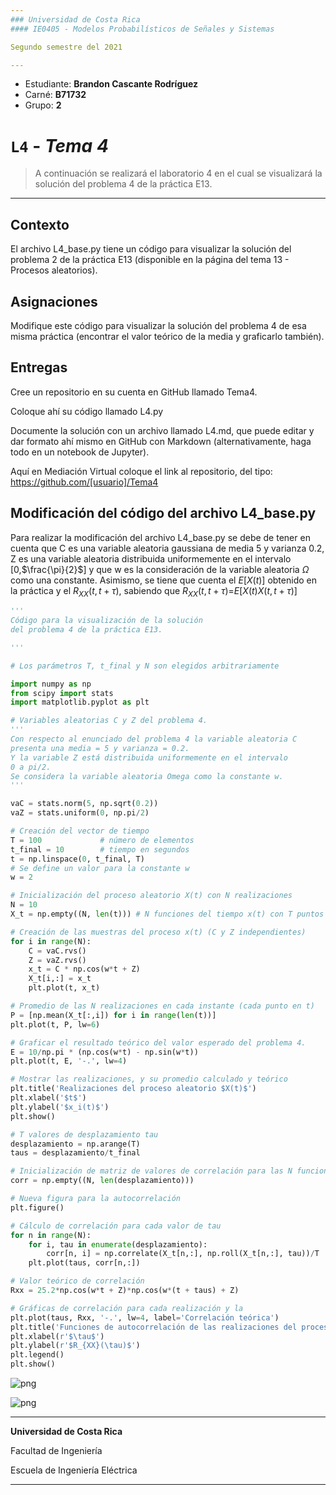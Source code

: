 ```yaml
---
### Universidad de Costa Rica
#### IE0405 - Modelos Probabilísticos de Señales y Sistemas

Segundo semestre del 2021

---
```


[comment]: <> (Modificar esta sección con datos personales)

* Estudiante: **Brandon Cascante Rodríguez**
* Carné: **B71732**
* Grupo: **2**

# `L4` - *Tema 4*

> A continuación se realizará el laboratorio 4 en el cual se visualizará la solución del problema 4 de la práctica E13. 


---
## Contexto
El archivo L4_base.py tiene un código para visualizar la solución del problema 2 de la práctica E13 (disponible en la página del tema 13 - Procesos aleatorios).

## Asignaciones
Modifique este código para visualizar la solución del problema 4 de esa misma práctica (encontrar el valor teórico de la media y graficarlo también).

## Entregas
Cree un repositorio en su cuenta en GitHub llamado Tema4.

Coloque ahí su código llamado L4.py

Documente la solución con un archivo llamado L4.md, que puede editar y dar formato ahí mismo en GitHub con Markdown (alternativamente, haga todo en un notebook de Jupyter).

Aquí en Mediación Virtual coloque el link al repositorio, del tipo: https://github.com/[usuario]/Tema4

## Modificación del código del archivo L4_base.py

Para realizar la modificación del archivo L4_base.py se debe de tener en cuenta que C es una variable aleatoria gaussiana de media 5 y varianza 0.2, Z es una variable aleatoria distribuida uniformemente en el intervalo [0,$\frac{\pi}{2}$] y que w es la consideración de la variable aleatoria $\Omega$ como una constante.
Asimismo, se tiene que cuenta el $E[X(t)]$ obtenido en la práctica y el $R_{XX}(t,t+\tau)$, sabiendo que $R_{XX}(t,t+\tau)$=$E[X(t)X(t,t+\tau)]$


```python
'''
Código para la visualización de la solución
del problema 4 de la práctica E13.

''' 

# Los parámetros T, t_final y N son elegidos arbitrariamente

import numpy as np
from scipy import stats
import matplotlib.pyplot as plt

# Variables aleatorias C y Z del problema 4.
'''
Con respecto al enunciado del problema 4 la variable aleatoria C
presenta una media = 5 y varianza = 0.2.
Y la variable Z está distribuida uniformemente en el intervalo
0 a pi/2.
Se considera la variable aleatoria Omega como la constante w.
'''

vaC = stats.norm(5, np.sqrt(0.2))
vaZ = stats.uniform(0, np.pi/2)

# Creación del vector de tiempo
T = 100				# número de elementos
t_final = 10		# tiempo en segundos
t = np.linspace(0, t_final, T)
# Se define un valor para la constante w
w = 2

# Inicialización del proceso aleatorio X(t) con N realizaciones
N = 10
X_t = np.empty((N, len(t)))	# N funciones del tiempo x(t) con T puntos

# Creación de las muestras del proceso x(t) (C y Z independientes)
for i in range(N):
	C = vaC.rvs()
	Z = vaZ.rvs()
	x_t = C * np.cos(w*t + Z)
	X_t[i,:] = x_t
	plt.plot(t, x_t)

# Promedio de las N realizaciones en cada instante (cada punto en t)
P = [np.mean(X_t[:,i]) for i in range(len(t))]
plt.plot(t, P, lw=6)

# Graficar el resultado teórico del valor esperado del problema 4.
E = 10/np.pi * (np.cos(w*t) - np.sin(w*t))
plt.plot(t, E, '-.', lw=4)

# Mostrar las realizaciones, y su promedio calculado y teórico
plt.title('Realizaciones del proceso aleatorio $X(t)$')
plt.xlabel('$t$')
plt.ylabel('$x_i(t)$')
plt.show()

# T valores de desplazamiento tau
desplazamiento = np.arange(T)
taus = desplazamiento/t_final

# Inicialización de matriz de valores de correlación para las N funciones
corr = np.empty((N, len(desplazamiento)))

# Nueva figura para la autocorrelación
plt.figure()

# Cálculo de correlación para cada valor de tau
for n in range(N):
	for i, tau in enumerate(desplazamiento):
		corr[n, i] = np.correlate(X_t[n,:], np.roll(X_t[n,:], tau))/T
	plt.plot(taus, corr[n,:])

# Valor teórico de correlación
Rxx = 25.2*np.cos(w*t + Z)*np.cos(w*(t + taus) + Z)

# Gráficas de correlación para cada realización y la
plt.plot(taus, Rxx, '-.', lw=4, label='Correlación teórica')
plt.title('Funciones de autocorrelación de las realizaciones del proceso')
plt.xlabel(r'$\tau$')
plt.ylabel(r'$R_{XX}(\tau)$')
plt.legend()
plt.show()

```


    
![png](output_5_0.png)
    



    
![png](output_5_1.png)
    


---

**Universidad de Costa Rica**

Facultad de Ingeniería

Escuela de Ingeniería Eléctrica

---
